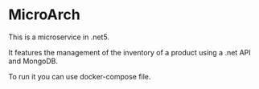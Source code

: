 # MicroArch

This is a microservice in .net5.

It features the management of the inventory of a product using a .net API and MongoDB.

To run it you can use docker-compose file.

